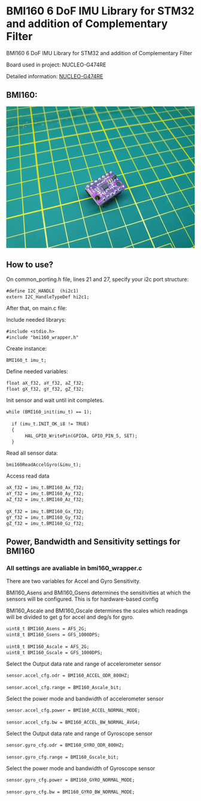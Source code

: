# BMI160 6 DoF IMU Library for STM32 and addition of Complementary Filter 
BMI160 6 DoF IMU Library for STM32 and addition of Complementary Filter 

Board used in project: NUCLEO-G474RE

Detailed information: [NUCLEO-G474RE](https://www.st.com/en/evaluation-tools/nucleo-g474re.html#overview)

## BMI160:

![](https://raw.githubusercontent.com/ibrahimcahit/stm32-bmi160-complementary-filter/main/bmi160.jpg)

## How to use?

On common_porting.h file, lines 21 and 27, specify your i2c port structure:

```
#define I2C_HANDLE	(hi2c1)
extern I2C_HandleTypeDef hi2c1;
```

After that, on main.c file:

Include needed librarys:

```
#include <stdio.h>
#include "bmi160_wrapper.h"
```

Create instance:

```
BMI160_t imu_t;
```

Define needed variables:

```
float aX_f32, aY_f32, aZ_f32;
float gX_f32, gY_f32, gZ_f32;
```

Init sensor and wait until init completes.

```
while (BMI160_init(imu_t) == 1);

  if (imu_t.INIT_OK_i8 != TRUE)
  {
	   HAL_GPIO_WritePin(GPIOA, GPIO_PIN_5, SET);
  }

```

Read all sensor data:

```
bmi160ReadAccelGyro(&imu_t);
```

Access read data

```
aX_f32 = imu_t.BMI160_Ax_f32;
aY_f32 = imu_t.BMI160_Ay_f32; 
aZ_f32 = imu_t.BMI160_Az_f32;

gX_f32 = imu_t.BMI160_Gx_f32;
gY_f32 = imu_t.BMI160_Gy_f32;
gZ_f32 = imu_t.BMI160_Gz_f32;
```

## Power, Bandwidth and Sensitivity settings for BMI160

### All settings are avaliable in bmi160_wrapper.c

There are two variables for Accel and Gyro Sensitivity.

BMI160_Asens and BMI160_Gsens determines the sensitivities at which the sensors will be configured. This is for hardware-based config

BMI160_Ascale and BMI160_Gscale determines the scales which readings will be divided to get g for accel and deg/s for gyro. 

```
uint8_t BMI160_Asens = AFS_2G;
uint8_t BMI160_Gsens = GFS_1000DPS;

uint8_t BMI160_Ascale = AFS_2G;
uint8_t BMI160_Gscale = GFS_1000DPS;
```

Select the Output data rate and range of accelerometer sensor

```
sensor.accel_cfg.odr = BMI160_ACCEL_ODR_800HZ; 

sensor.accel_cfg.range = BMI160_Ascale_bit;
```

Select the power mode and bandwidth of accelerometer sensor

```
sensor.accel_cfg.power = BMI160_ACCEL_NORMAL_MODE;

sensor.accel_cfg.bw = BMI160_ACCEL_BW_NORMAL_AVG4; 
```

Select the Output data rate and range of Gyroscope sensor

```
sensor.gyro_cfg.odr = BMI160_GYRO_ODR_800HZ; 

sensor.gyro_cfg.range = BMI160_Gscale_bit; 
```

Select the power mode and bandwidth of Gyroscope sensor

```
sensor.gyro_cfg.power = BMI160_GYRO_NORMAL_MODE;

sensor.gyro_cfg.bw = BMI160_GYRO_BW_NORMAL_MODE; 
```




